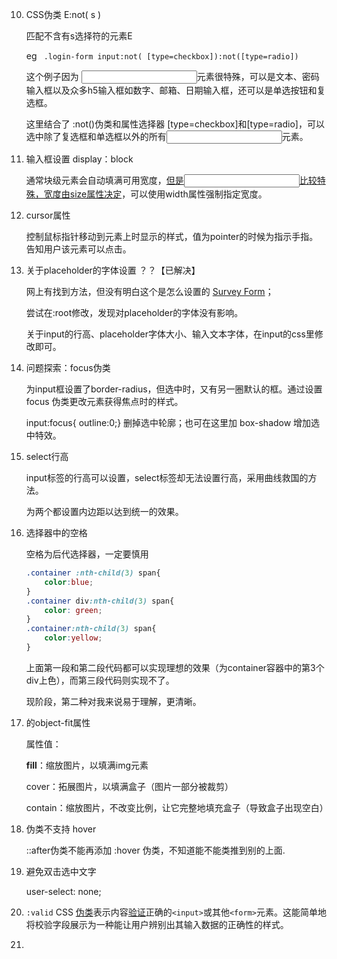 10. CSS伪类 E:not( s )

    匹配不含有s选择符的元素E

    eg ` .login-form input:not( [type=checkbox]):not([type=radio])`

    这个例子因为 <input>元素很特殊，可以是文本、密码输入框以及众多h5输入框如数字、邮箱、日期输入框，还可以是单选按钮和复选框。

    这里结合了 :not()伪类和属性选择器 [type=checkbox]和[type=radio]，可以选中除了复选框和单选框以外的所有<input>元素。

11. 输入框设置 display：block

    通常块级元素会自动填满可用宽度，<u>但是<input>比较特殊，宽度由size属性决定</u>，可以使用width属性强制指定宽度。

12. cursor属性

    控制鼠标指针移动到元素上时显示的样式，值为pointer的时候为指示手指。告知用户该元素可以点击。

13. 关于placeholder的字体设置 ？？【已解决】

    网上有找到方法，但没有明白这个是怎么设置的 [Survey Form](https://codepen.io/freeCodeCamp/full/VPaoNP)；

    尝试在:root修改，发现对placeholder的字体没有影响。

    关于input的行高、placeholder字体大小、输入文本字体，在input的css里修改即可。

14. 问题探索：focus伪类

    为input框设置了border-radius，但选中时，又有另一圈默认的框。通过设置 focus 伪类更改元素获得焦点时的样式。

    input:focus{ outline:0;} 删掉选中轮廓；也可在这里加 box-shadow 增加选中特效。

15. select行高

    input标签的行高可以设置，select标签却无法设置行高，采用曲线救国的方法。

    为两个都设置内边距以达到统一的效果。

16. 选择器中的空格

    空格为后代选择器，一定要慎用

    ```css
    .container :nth-child(3) span{
        color:blue;
    }
    .container div:nth-child(3) span{
        color: green;
    }
    .container:nth-child(3) span{
        color:yellow;
    }
    ```

    上面第一段和第二段代码都可以实现理想的效果（为container容器中的第3个div上色），而第三段代码则实现不了。

    现阶段，第二种对我来说易于理解，更清晰。
    
17. <img>的object-fit属性

    属性值：

    **fill**：缩放图片，以填满img元素

    cover：拓展图片，以填满盒子（图片一部分被裁剪）

    contain：缩放图片，不改变比例，让它完整地填充盒子（导致盒子出现空白）
    
18. 伪类不支持 hover

    ::after伪类不能再添加 :hover 伪类，不知道能不能类推到别的上面.
    
19. 避免双击选中文字

    user-select: none;
    
20. `:valid` CSS [伪类](https://developer.mozilla.org/en-US/CSS/Pseudo-classes)表示内容[验证](https://developer.mozilla.org/en-US/HTML/HTML5/Constraint_validation)正确的`<input>`或其他`<form>`元素。这能简单地将校验字段展示为一种能让用户辨别出其输入数据的正确性的样式。

21. 

